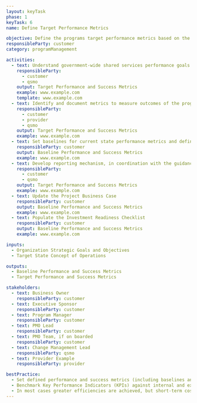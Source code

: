 ```yaml
---
layout: keyTask
phase: 1
keyTask: 6
name: Define Target Performance Metrics

objective: Define the programs target performance metrics based on the strategic objectives of the organization.
responsibleParty: customer
category: programManagement

activities:
  - text: Understand government-wide shared services performance goals and strategic drivers based on the objectives of the program
    responsibleParty:
      - customer
      - qsmo
    output: Target Performance and Success Metrics
    example: www.example.com
    template: www.example.com
  - text: Identify and document metrics to measure outcomes of the program against government-wide shared services performance goals and strategic drivers
    responsibleParty:
      - customer
      - provider
      - qsmo
    output: Target Performance and Success Metrics
    example: www.example.com
  - text: Set baselines for current state performance metrics and define success targets expected to be achieved after completion of the program
    responsibleParty: customer
    output: Baseline Performance and Success Metrics
    example: www.example.com
  - text: Develop reporting mechanism, in coordination with the guidance set forth in the QSMO Performance Management Framework, and timeline to report on metrics after migration Go-Live
    responsibleParty:
      - customer
      - qsmo
    output: Target Performance and Success Metrics
    example: www.example.com
  - text: Update the Project Business Case
    responsibleParty: customer
    output: Baseline Performance and Success Metrics
    example: www.example.com
  - text: Populate the Investment Readiness Checklist
    responsibleParty: customer
    output: Baseline Performance and Success Metrics
    example: www.example.com

inputs:
  - Organization Strategic Goals and Objectives
  - Target State Concept of Operations

outputs:
  - Baseline Performance and Success Metrics
  - Target Performance and Success Metrics

stakeholders:
  - text: Business Owner
    responsibleParty: customer
  - text: Executive Sponsor
    responsibleParty: customer
  - text: Program Manager
    responsibleParty: customer
  - text: PMO Lead
    responsibleParty: customer
  - text: PMO Team, if on boarded
    responsibleParty: customer
  - text: Change Management Lead
    responsibleParty: qsmo
  - text: Provider Example
    responsibleParty: provider

bestPractice:
  - Set defined performance and success metrics (including baselines and targets) at the beginning of the program to be able to measure and communicate the benefits intended, and ultimately achieved, by the program Benchmark Key Performance Indicators (KPIs) against internal and external standards
  - Benchmark Key Performance Indicators (KPIs) against internal and external standards and use existing performance metric data to assist in identifying performance targets (i.e. previous Federal Benchmarking results, Customer Satisfaction Surveys, etc.). Consider contacting ussm.m3@gsa.gov for assistance researching agency specific and government-wide results
  - In most cases greater efficiencies are achieved, but short-term cost reductions are not. With the introduction of greater amounts of IT support however, substantial savings are realized in the longer term
---
```

